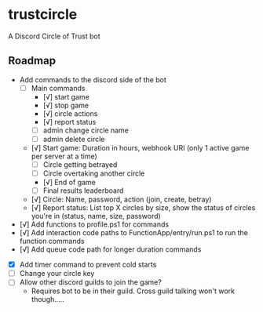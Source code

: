# trustcircle
A Discord Circle of Trust bot

## Roadmap

* Add commands to the discord side of the bot
  * [ ] Main commands
    * [√] start game
    * [√] stop game
    * [√] circle actions
    * [√] report status
    * [ ] admin change circle name
    * [ ] admin delete circle
  * [√] Start game: Duration in hours, webhook URI (only 1 active game per server at a time)
    * [ ] Circle getting betrayed
    * [ ] Circle overtaking another circle
    * [√] End of game
    * [ ] Final results leaderboard
  * [√] Circle: Name, password, action (join, create, betray)
  * [√] Report status: List top X circles by size, show the status of circles you're in (status, name, size, password)
* [√] Add functions to profile.ps1 for commands
* [√] Add interaction code paths to FunctionApp/entry/run.ps1 to run the function commands
* [√] Add queue code path for longer duration commands
* [X] Add timer command to prevent cold starts
* [ ] Change your circle key
* [ ] Allow other discord guilds to join the game?
  * Requires bot to be in their guild. Cross guild talking won't work though.....
